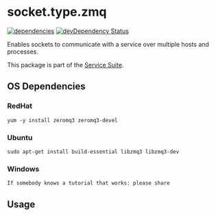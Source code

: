 # socket.type.zmq
[![dependencies](https://david-dm.org/luscus/socket.type.zmq.png)](https://david-dm.org/luscus/socket.type.zmq)
[![devDependency Status](https://david-dm.org/luscus/socket.type.zmq/dev-status.svg?theme=shields.io)](https://david-dm.org/luscus/socket.type.zmq#info=devDependencies)

Enables sockets to communicate with a service over multiple hosts and processes.

This package is part of the [Service Suite](https://github.com/luscus/node-service-skeleton).


## OS Dependencies

### RedHat
    yum -y install zeromq3 zeromq3-devel

### Ubuntu
    sudo apt-get install build-essential libzmq3 libzmq3-dev


### Windows
    If somebody knows a tutorial that works: please share

## Usage

